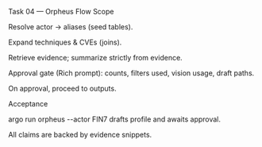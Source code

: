 
Task 04 — Orpheus Flow
Scope

Resolve actor → aliases (seed tables).

Expand techniques & CVEs (joins).

Retrieve evidence; summarize strictly from evidence.

Approval gate (Rich prompt): counts, filters used, vision usage, draft paths.

On approval, proceed to outputs.

Acceptance

argo run orpheus --actor FIN7 drafts profile and awaits approval.

All claims are backed by evidence snippets.
